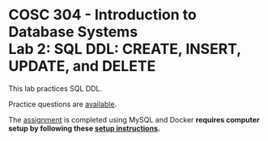# COSC 304 - Introduction to Database Systems<br>Lab 2: SQL DDL: CREATE, INSERT, UPDATE, and DELETE

This lab practices SQL DDL.

<!--
Practice questions are available on [PrairieLearn]() and [GitHub](practice).
-->

Practice questions are [available](practice).

<!-- The assignment is completed on [PrairieLearn]() or [for testing on your own database](assign). -->
The [assignment](assign) is completed using MySQL and Docker **requires computer setup by following these [setup instructions](../setup).**

<!--
The questions on PrairieLearn are running on [SQLite](https://www.sqlite.org/index.html). You are not required to setup MySQL on Docker for this assignment, but it is encouraged to learn these skills.
-->
